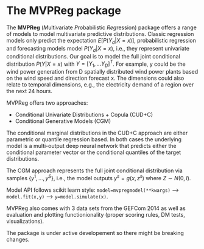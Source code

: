 # The MVPReg package

The **MVPReg** (*M*ulti*v*ariate *P*robabilistic *Reg*ression) package offers a range of models to model multivariate predictive distributions.
Classic regression models only predict the expectation $E[P(Y_d|X=x)]$, probabilistic regression and forecasting models model $P(Y_d|X=x)$, i.e., they represent univariate conditional distributions.
Our goal is to model the full joint conditional distribution $P(Y|X=x)$ with $Y = [Y_1, ... Y_D]^T$.
For example, y could be the wind power generation from D spatially distributed wind power plants based on the wind speed and direction forecast x.
The dimensions could also relate to temporal dimensions, e.g., the electricity demand of a region over the next 24 hours.

MVPReg offers two approaches:
 - Conditional Univariate Distributions + Copula (CUD+C)
 - Conditional Generative Models (CGM)

The conditional marginal distributions in the CUD+C approach are either parametric or quantile regression based.
In both cases the underlying model is a multi-output deep neural network that predicts either the conditional parameter vector or the conditional quantiles of the target distributions.

The CGM approach represents the full joint conditional distribution via samples $\{y^1,...,y^S\}$, i.e., the model outputs $y^s=g(x,z^s)$ where $Z \sim N(0,I)$.

Model API follows scikit learn style: ``model=mvpregmodel(**kwargs)`` --> ``model.fit(x,y)`` --> ``y=model.simulate(x)``.

MVPReg also comes with 3 data sets from the GEFCom 2014 as well as evaluation and plotting functionionality (proper scoring rules, DM tests, visualizations).

The package is under active developement so there might be breaking changes.